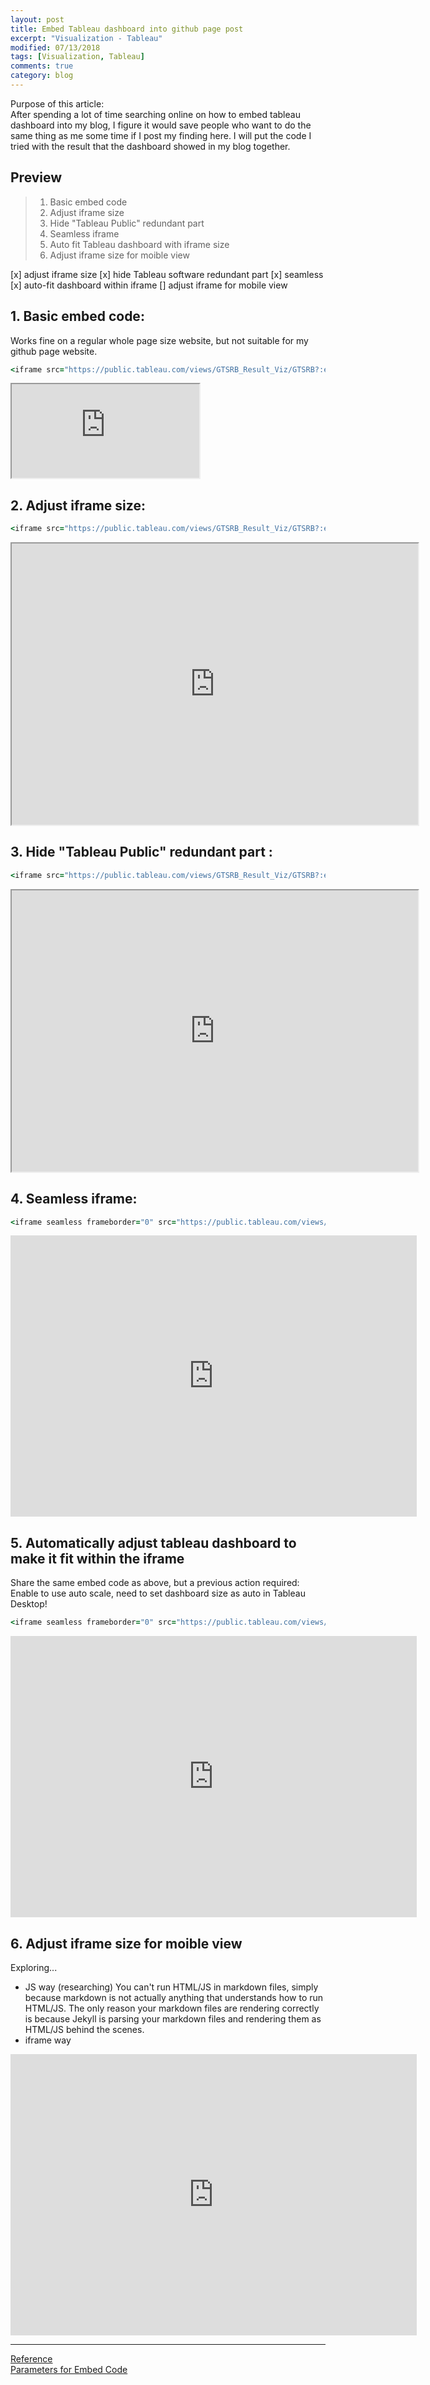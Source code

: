 ```yaml
---
layout: post
title: Embed Tableau dashboard into github page post
excerpt: "Visualization - Tableau"
modified: 07/13/2018
tags: [Visualization, Tableau]
comments: true
category: blog
---  
```


Purpose of this article:  
After spending a lot of time searching online on how to embed tableau dashboard into my blog, I figure it would save people who want to do the same thing as me some time if I post my finding here. I will put the code I tried with the result that the dashboard showed in my blog together. 

## Preview  
>1. Basic embed code  
>2. Adjust iframe size  
>3. Hide "Tableau Public" redundant part
>4. Seamless iframe  
>5. Auto fit Tableau dashboard with iframe size  
>6. Adjust iframe size for moible view

[x] adjust iframe size
[x] hide Tableau software redundant part
[x] seamless 
[x] auto-fit dashboard within iframe
[] adjust iframe for mobile view


## 1. Basic embed code:  

Works fine on a regular whole page size website, but not suitable for my github page website.

~~~ ruby
<iframe src="https://public.tableau.com/views/GTSRB_Result_Viz/GTSRB?:embed=yes&:display_count=yes"></iframe>
~~~  
<iframe src="https://public.tableau.com/views/GTSRB_Result_Viz/GTSRB?:embed=yes&:display_count=yes"></iframe>



## 2. Adjust iframe size:    

~~~ ruby
<iframe src="https://public.tableau.com/views/GTSRB_Result_Viz/GTSRB?:embed=yes&:display_count=yes" width = '650' height = '450'></iframe>
~~~   
<iframe src="https://public.tableau.com/views/GTSRB_Result_Viz/GTSRB?:embed=yes&:display_count=yes" width = '650' height = '450'></iframe>  



## 3. Hide "Tableau Public" redundant part :  

~~~ ruby
<iframe src="https://public.tableau.com/views/GTSRB_Result_Viz/GTSRB?:embed=yes&:display_count=yes&:showVizHome=no" width = '650' height = '450'></iframe>
~~~  
<iframe src="https://public.tableau.com/views/GTSRB_Result_Viz/GTSRB?:embed=yes&:display_count=yes&:showVizHome=no" width = '650' height = '450'></iframe> 


## 4. Seamless iframe:

~~~ ruby
<iframe seamless frameborder="0" src="https://public.tableau.com/views/GTSRB_Result_Viz/GTSRB?:embed=yes&:display_count=yes&:showVizHome=no" width = '650' height = '450'></iframe> 
~~~  
<iframe seamless frameborder="0" src="https://public.tableau.com/views/GTSRB_Result_Viz/GTSRB?:embed=yes&:display_count=yes&:showVizHome=no" width = '650' height = '450'></iframe> 


## 5. Automatically adjust tableau dashboard to make it fit within the iframe  

Share the same embed code as above, but a previous action required:  
Enable to use auto scale, need to set dashboard size as auto in Tableau Desktop!

~~~ ruby
<iframe seamless frameborder="0" src="https://public.tableau.com/views/GTSRB_Viz/GTSRB?:embed=yes&:display_count=yes&:showVizHome=no" width = '650' height = '450' scrolling='yes' ></iframe>    
~~~  

<iframe seamless frameborder="0" src="https://public.tableau.com/views/GTSRB_Viz/GTSRB?:embed=yes&:display_count=yes&:showVizHome=no" width = '650' height = '450' scrolling='yes' ></iframe>    

## 6. Adjust iframe size for moible view  

Exploring...
* JS way (researching)
You can't run HTML/JS in markdown files, simply because markdown is not actually anything that understands how to run HTML/JS. The only reason your markdown files are rendering correctly is because Jekyll is parsing your markdown files and rendering them as HTML/JS behind the scenes.  
* iframe way  


<iframe seamless frameborder="0" src="https://public.tableau.com/views/GTSRB_Viz/GTSRB?:embed=yes&:display_count=yes&:showVizHome=no" width = '650' height = '450' scrolling='yes' ></iframe>     



_________________________
[Reference](http://kb.tableau.com/articles/howto/embedding-tableau-public-views-in-iframes)  
[Parameters for Embed Code](https://onlinehelp.tableau.com/current/pro/desktop/en-us/embed_list.html)
